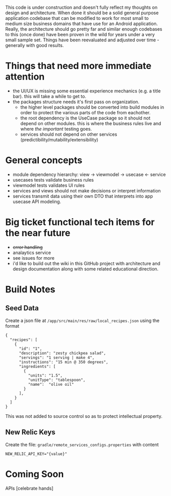 This code is under construction and doesn't fully reflect my thoughts on design and architecture. When done it should be a solid general purpose application codebase that can be modified to work for most small to medium size business domains that have use for an Android application. Really, the architecture should go pretty far and similar enough codebases to this (once done) have been proven in the wild for years under a very small sample set. Things have been reevaluated and adjusted over time - generally with good results.

# Things that need more immediate attention
- the UI/UX is missing some essential experience mechanics (e.g. a title bar). this will take a while to get to.
- the packages structure needs it's first pass on organization.
  - the higher level packages should be converted into build modules in order to protect the various parts of the code from eachother.
  - the root dependency is the UseCase package so it should not depend on other modules. this is where the business rules live and where _the important_ testing goes.
  - services should not depend on other services (predictibility/mutability/extensibility)
 
# General concepts
- module dependency hierarchy: view -> viewmodel -> usecase <- service
- usecases tests validate business rules
- viewmodel tests validates UI rules
- services and views should not make decisions or interpret information
- services transmit data using their own DTO that interprets into app usecase API modeling. 

# Big ticket functional tech items for the near future
- ~~error handling~~
- analaytics service
- see issues for more
- i'd like to build out the wiki in this GitHub project with architecture and design documentation along with some related educational direction.

# Build Notes

## Seed Data
Create a json file at `/app/src/main/res/raw/local_recipes.json` using the format
```
{
  "recipes": [
    {
      "id": "1",
      "description": "zesty chickpea salad",
      "servings": "1 serving | make 4",
      "instructions": "15 min @ 350 degrees",
      "ingredients": [
        {
          "units": "1.5",
          "unitType": "tablespoon",
          "name":  "olive oil"
        }
      ],
    }
  ]
}
```
This was not added to source control so as
to protect intellectual property.

## New Relic Keys

Create the file: `gradle/remote_services_configs.properties` with content
```
NEW_RELIC_API_KEY="{value}"
```

# Coming Soon
APIs [celebrate hands]
